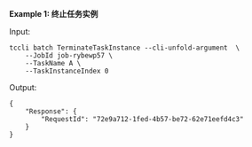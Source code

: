 **Example 1: 终止任务实例**



Input: 

```
tccli batch TerminateTaskInstance --cli-unfold-argument  \
    --JobId job-rybewp57 \
    --TaskName A \
    --TaskInstanceIndex 0
```

Output: 
```
{
    "Response": {
        "RequestId": "72e9a712-1fed-4b57-be72-62e71eefd4c3"
    }
}
```

